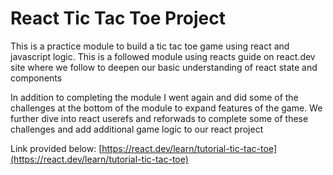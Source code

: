 # React Tic Tac Toe Project

This is a practice module to build a tic tac toe game using react and javascript logic. This is a followed module using reacts guide on react.dev site where we follow to deepen our basic understanding of react state and components

In addition to completing the module I went again and did some of the challenges at the bottom of the module to expand features of the game.
We further dive into react userefs and reforwads to complete some of these challenges and add additional game logic to our react project

Link provided below:
[https://react.dev/learn/tutorial-tic-tac-toe](https://react.dev/learn/tutorial-tic-tac-toe)
